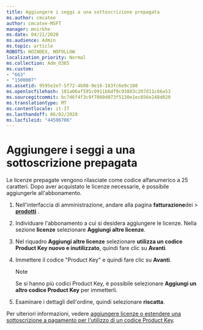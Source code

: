 ```yaml
---
title: Aggiungere i seggi a una sottoscrizione prepagata
ms.author: cmcatee
author: cmcatee-MSFT
manager: mnirkhe
ms.date: 04/21/2020
ms.audience: Admin
ms.topic: article
ROBOTS: NOINDEX, NOFOLLOW
localization_priority: Normal
ms.collection: Adm_O365
ms.custom:
- "663"
- "1500007"
ms.assetid: 9595e2e7-5f72-4b08-9e16-183fc6e9c108
ms.openlocfilehash: 101a06af595c0911b6df9c93883c207d11c66a53
ms.sourcegitcommit: bc7d6f4f3c9f7060d073f5130e1ec856e248d020
ms.translationtype: MT
ms.contentlocale: it-IT
ms.lasthandoff: 06/02/2020
ms.locfileid: "44506706"
---
```

# <a name="add-seats-to-a-prepaid-subscription"></a>Aggiungere i seggi a una sottoscrizione prepagata

Le licenze prepagate vengono rilasciate come codice alfanumerico a 25 caratteri. Dopo aver acquistato le licenze necessarie, è possibile aggiungerle all'abbonamento. 

1. Nell'interfaccia di amministrazione, andare alla pagina **fatturazione**dei  >  **[prodotti](https://go.microsoft.com/fwlink/p/?linkid=842054)** .

2. Individuare l'abbonamento a cui si desidera aggiungere le licenze. Nella sezione **licenze** selezionare **Aggiungi altre licenze**.

3. Nel riquadro **Aggiungi altre licenze** selezionare **utilizza un codice Product Key nuovo e inutilizzato**, quindi fare clic su **Avanti**.

4. Immettere il codice "Product Key" e quindi fare clic su **Avanti**.

    > [!NOTE]
    > Se si hanno più codici Product Key, è possibile selezionare **Aggiungi un altro codice Product Key** per immetterli.

5. Esaminare i dettagli dell'ordine, quindi selezionare **riscatta**.

Per ulteriori informazioni, vedere [aggiungere licenze o estendere una sottoscrizione a pagamento per l'utilizzo di un codice Product Key](https://docs.microsoft.com/microsoft-365/commerce/licenses/add-licenses-using-product-key).
